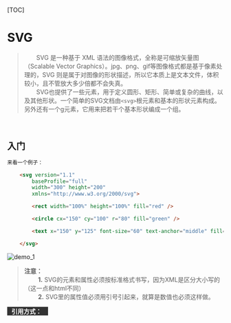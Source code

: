 [TOC]

# SVG
> &emsp;&emsp;SVG 是一种基于 XML 语法的图像格式，全称是可缩放矢量图（Scalable Vector Graphics）。jpg、png、gif等图像格式都是基于像素处理的，SVG 则是属于对图像的形状描述，所以它本质上是文本文件，体积较小，且不管放大多少倍都不会失真。<br/>
> &emsp;&emsp;SVG也提供了一些元素，用于定义圆形、矩形、简单或复杂的曲线，以及其他形状。一个简单的SVG文档由`<svg>`根元素和基本的形状元素构成。另外还有一个g元素，它用来把若干个基本形状编成一个组。<br/>

&emsp;
## 入门
```html
来看一个例子：

    <svg version="1.1"
        baseProfile="full"
	    width="300" height="200"
	    xmlns="http://www.w3.org/2000/svg">

        <rect width="100%" height="100%" fill="red" />

        <circle cx="150" cy="100" r="80" fill="green" />

        <text x="150" y="125" font-size="60" text-anchor="middle" fill="white">SVG</text>

    </svg>
```
![demo_1](https://github.com/jimwong666/GithubFile/blob/master/shareWork/20190110-canvas%26svg/svg/images/demo_1.png)

> **注意：**<br/>
> &emsp;&emsp; **1.** SVG的元素和属性必须按标准格式书写，因为XML是区分大小写的（这一点和html不同）<br/>
> &emsp;&emsp; **2.** SVG里的属性值必须用引号引起来，就算是数值也必须这样做。<br/>

<span style="display:inline-block; background:#333;color:white; font-weight:bold; padding:0 15px 0 10px;">引用方式：<div/>